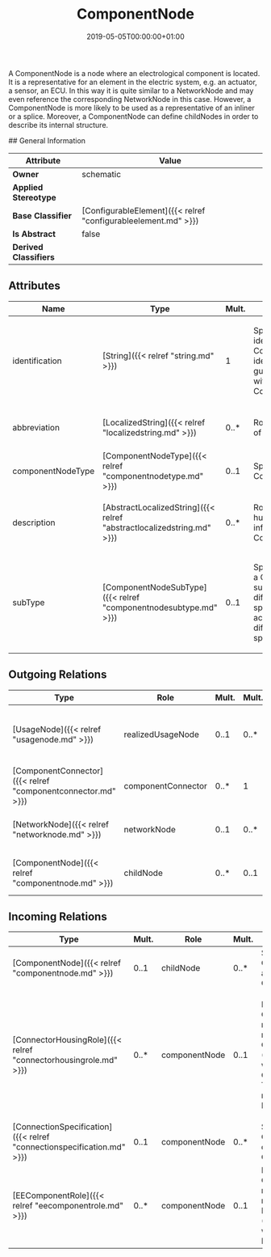 ﻿---
title: ComponentNode
toc: false
type: specs
date: "2019-05-05T00:00:00+01:00"
draft: false
menu_name: vec120

# Prev/next pager order (if `docs_section_pager` enabled in `params.toml`)
weight: 
---
<html>   <head>     </head>   <body>     <p> A ComponentNode is a node where an electrological component is located. It is a representative for an element in the electric system, e.g. an actuator, a sensor, an ECU. In this way it is quite similar to a NetworkNode and may even reference the corresponding NetworkNode in this case. However, a ComponentNode is more likely to be used as a representative of an inliner or a splice. Moreover, a ComponentNode can define childNodes in order to describe its internal structure.      </p>    </body> </html> 
## General Information

| Attribute               | Value |
|-------------------------|-------|
| **Owner**               | schematic |
| **Applied Stereotype**  |   |
| **Base Classifier**     | [ConfigurableElement]({{< relref "configurableelement.md" >}})<br/>  |
| **Is Abstract**         | false |
| **Derived Classifiers** |   |


## Attributes
|  Name  |  Type  |  Mult.  |  Description  |  Owning Classifier  |
|--------|--------|---------|---------------|--------------|
|identification | [String]({{< relref "string.md" >}}) | 1 | <html>   <head>     </head>   <body>     <p> Specifies a unique identification of the ComponentNode. The identification is guaranteed to be unique within the ConnectionSpecification.      </p>    </body> </html>  | [ComponentNode]({{< relref "componentnode.md" >}}) |
|abbreviation | [LocalizedString]({{< relref "localizedstring.md" >}}) | 0..* | <html>   <head>     </head>   <body>     <p> Room for a short name of the ComponentNode.      </p>    </body> </html>  | [ComponentNode]({{< relref "componentnode.md" >}}) |
|componentNodeType | [ComponentNodeType]({{< relref "componentnodetype.md" >}}) | 0..1 | <html>   <head>     </head>   <body>     <p> Specifies the type of the ComponentNode.      </p>    </body> </html>  | [ComponentNode]({{< relref "componentnode.md" >}}) |
|description | [AbstractLocalizedString]({{< relref "abstractlocalizedstring.md" >}}) | 0..* | <html><body><p>Room for additional, human readable information about the ComponentNode. </p></body></html> | [ComponentNode]({{< relref "componentnode.md" >}}) |
|subType | [ComponentNodeSubType]({{< relref "componentnodesubtype.md" >}}) | 0..1 | <html>   <head>     </head>   <body>     <p> Specifies the sub type of a ComponentNode. The sub type allows a differentiation within a specific type. E.g. an actuator can be differentiated into lamps, speakers, motors.&#160;      </p>  </body> </html> | [ComponentNode]({{< relref "componentnode.md" >}}) |

## Outgoing Relations
|    Type  |   Role   |   Mult.   |   Mult.   |   Description   |
|----------|----------|-----------|-----------|-----------------|
| [UsageNode]({{< relref "usagenode.md" >}}) | realizedUsageNode | 0..1 | 0..* | <html>   <head>     </head>   <body>     <p> References the <i>UsageNode</i> that is realized by this <i>ComponentNode</i>.      </p>    </body> </html>  |
| [ComponentConnector]({{< relref "componentconnector.md" >}}) | componentConnector | 0..* | 1 | Specifies the ComponentConnectors of a ComponentNode. |
| [NetworkNode]({{< relref "networknode.md" >}}) | networkNode | 0..1 | 0..* | References the NetworkNode that is realized by the ComponentNode.  |
| [ComponentNode]({{< relref "componentnode.md" >}}) | childNode | 0..* | 0..1 | Specifies the ComponentNodes that are a child of this ComponentNode.  |
##  Incoming Relations
|    Type  |   Mult.  |   Role    |   Mult.   |   Description  |
|----------|----------|-----------|-----------|----------------|
| [ComponentNode]({{< relref "componentnode.md" >}}) | 0..1 | childNode | 0..* | Specifies the ComponentNodes that are a child of this ComponentNode.  |
| [ConnectorHousingRole]({{< relref "connectorhousingrole.md" >}}) | 0..* | componentNode | 0..1 | <html>   <head>     </head>   <body>     <p> References the ComponentNode that is realized by the referenced ConnectorHousing (OccurrenceOrUsage with ConnectorHousingRole). This can especially be relevant for inliners. KBLFRM-341.      </p>    </body> </html>  |
| [ConnectionSpecification]({{< relref "connectionspecification.md" >}}) | 0..1 | componentNode | 0..* | Specifies the ComponentNodes defined by the ConnectionSpecification.  |
| [EEComponentRole]({{< relref "eecomponentrole.md" >}}) | 0..* | componentNode | 0..1 | References the ComponentNode that is realized by the referenced EEComponent (OccurrenceOrUsage with EEComponentRole). KBLFRM-341  |
